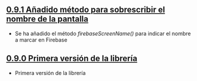 ## [0.9.1 Añadido método para sobrescribir el nombre de la pantalla](https://svrgitpub.sdos.es/iOS/SDOSFirebase/tree/v0.9.1)

- Se ha añadido el método _firebaseScreenName()_ para indicar el nombre a marcar en Firebase

## [0.9.0 Primera versión de la librería](https://svrgitpub.sdos.es/iOS/SDOSFirebase/tree/v0.9.0)

- Primera versión de la librería

